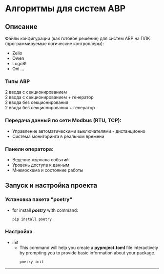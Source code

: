 # Алгоритмы для систем АВР

## Описание

Файлы конфигурации (как готовое решение) для систем АВР на ПЛК (программируемые логические контроллеры):
* Zelio
* Owen
* Logo8!
* Oni ...

### Типы АВР
2 ввода с секционированием <br>
2 ввода с секционированием + генератор<br>
2 ввода без секционирования<br>
2 ввода без секционирования + генератор<br>

### Передача данный по сети **Modbus** (RTU, TCP):
* Управление автоматическими выключателями - дистанционно
* Система мониторинга в реальном времени

### Панели оператора:
* Ведение журнала событий
* Уровень доступа к данным
* Мнемосхема и состояние работы




## Запуск и настройка проекта

### Установка пакета "poetry"

* for install  ***poetry***  with command:
    ```html
    pip install poetry
    ```

### Настройка

* init
    * This command will help you create a **pyproject.toml** file interactively by prompting you to provide basic information about your package.
        ```html
        poetry init
        ```
    
<hr>
